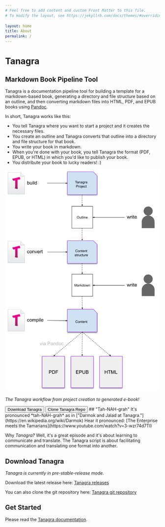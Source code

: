 ```yaml
---
# Feel free to add content and custom Front Matter to this file.
# To modify the layout, see https://jekyllrb.com/docs/themes/#overriding-theme-defaults

layout: home
title: About
permalink: /
---
```


# Tanagra
## Markdown Book Pipeline Tool

Tanagra is a documentation pipeline tool for building a template for a markdown-based book, generating a directory and file structure based on an outline, and then converting markdown files into HTML, PDF, and EPUB books using [Pandoc](https://pandoc.org/).

In short, Tanagra works like this:
- You tell Tanagra where you want to start a project and it creates the necessary files.
- You create an outline and Tanagra converts that outline into a directory and file structure for that book.
- You write your book in markdown.
- When you're done with your book, you tell Tanagra the format (PDF, EPUB, or HTML) in which you'd like to publish your book.
- You distribute your book to lucky readers! :)

![Tanagra Workflow: Overview](/assets/images/tanagra-workflow-overview.png "Tanagra Workflow: Overview")

*The Tanagra workflow from project creation to generated e-book!*



<span class="fs-5">
<button type="button" name="button" class="btn btn-purple mr-2" onclick="window.location.href='https://github.com/TanagraDev/tanagra/releases';">Download Tanagra</button>
<button type="button" name="button" class="btn" onclick="window.location.href='https://github.com/TanagraDev/tanagra';">Clone Tanagra Repo</button>
</span>
## "Tah-NAH-grah"
It's pronounced *tah-NAH-grah* as in ["Darmok and Jalad at Tanagra."](https://en.wikipedia.org/wiki/Darmok) Hear it pronounced: [The Enterprise meets the Tamarians](https://www.youtube.com/watch?v=3-wzr74d7TI)

Why *Tanagra?* Well, it's a great episode and it's about learning to communicate and translate. The Tanagra script is about facilitating communication and translating one format into another.

## Download Tanagra
*Tanagra is currently in pre-stable-release mode.*

Download the latest release here: [Tanagra releases](https://github.com/TanagraDev/tanagra/releases)

You can also clone the git repository here: [Tanagra git repository](https://github.com/TanagraDev/tanagra)

## Get Started
Please read the [Tanagra documentation](docs/).
